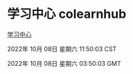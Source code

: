 # 学习中心 colearnhub
[学习中心](http://27.19.33.125:56308/colearnhub/)

2022年 10月 08日 星期六 11:50:03 CST

2022年 10月 08日 星期六 03:50:03 GMT
